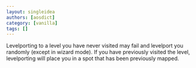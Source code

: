 ```yaml
---
layout: singleidea
authors: [aosdict]
category: [vanilla]
tags: []
---
```

Levelporting to a level you have never visited may fail and levelport you randomly (except in wizard mode). If you have previously visited the level, levelporting will place you in a spot that has been previously mapped.
